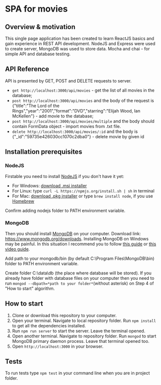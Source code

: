 # SPA for movies

## Overview & motivation

This single page application has been created to learn ReactJS basics and gain experience in REST API development. NodeJS and Express were used to create server, MongoDB was used to store data. Mocha and chai - for simple API and database testing.

## API Reference

API is presented by GET, POST and DELETE requests to server.
- ```get http://localhost:3000/api/movies``` - get the list of all movies in the database;
- ```post http://localhost:3000/api/movies``` and the body of the request is {"title":"The Lord of the Rings","year":"2001","format":"DVD","starring":"Elijah Wood, Ian McKellen"} - add movie to the database;
- ```post http://localhost:3000/api/movies/multiple``` and the body should contain FormData object - import movies from .txt file.
- ```delete http://localhost:3000/api/movies/:id``` and the body is {"_id":"59735e426030cc1070c2dba0"}  - delete movie by given id 

## Installation prerequisites

### NodeJS

Firstable you need to install [NodeJS](https://nodejs.org/uk/) if you don't have it yet:
- For Windows: [download .msi installer](https://nodejs.org/en/download)
- For Linux: type ```curl -L https://npmjs.org/install.sh | sh``` in terminal
- For Mac: [download .pkg installer](https://nodejs.org/en/download) or type ```brew install node```, if you use [Homebrew](http://brew.sh/)

Confirm adding nodejs folder to PATH environment variable.

### MongoDB

Then you should install [MongoDB](https://www.mongodb.com/) on your computer. Download link: https://www.mongodb.org/downloads.
Installing MongoDB on Windows may be painful. In this situation I recommend you to follow [this guide](http://metanit.com/nosql/mongodb/1.2.php) or [this video guide](https://www.youtube.com/watch?v=1uFY60CESlM&feature=youtu.be).

Add path to your mongodb/bin (by default C:\Program Files\MongoDB\bin\) folder to PATH environment variable.

Create folder C:\data\db (the place where database will be stored). If you already have folder with database files on your computer then you need to run ```mongod --dbpath=*path to your folder*```(without asterisk) on Step 4 of "How to start" algorithm.

## How to start

1) Clone or download this repository to your computer.
2) Open your terminal. Navigate to local repository folder. Run ```npm install``` to get all the dependencies installed.
3) Run ```npm run server``` to start the server. Leave the terminal opened.
4) Open another terminal. Navigate to repository folder. Run ```mongod``` to start MongoDB primary daemon process. Leave that terminal opened too.
5) Open ```http://localhost:3000``` in your browser.

## Tests

To run tests type ```npm test``` in your command line when you are in project folder.
